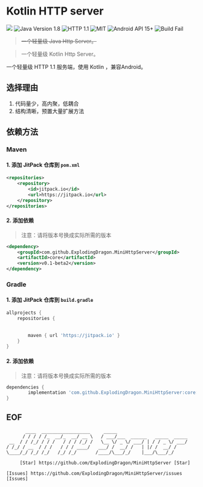 # Kotlin HTTP server





[![](https://jitpack.io/v/ExplodingDragon/MiniHttpServer.svg)](https://jitpack.io/#ExplodingDragon/MiniHttpServer)
![Java Version 1.8](https://img.shields.io/badge/JAVA-1.8+-red.svg)    ![HTTP 1.1](https://img.shields.io/badge/HTTP-1.1-pink.svg)     ![MIT](https://img.shields.io/badge/license-MIT-pink.svg)       ![Android API 15+](https://img.shields.io/badge/Android-15+-PINK.svg)       ![Build Fail](https://img.shields.io/badge/Build-Success-pink.svg)

> ~~一个轻量级 Java Http Server。~~

> 一个轻量级 Kotlin Http Server。


一个轻量级 HTTP 1.1 服务端，使用 Kotlin ，兼容Android。

## 选择理由

1. 代码量少，高内聚，低耦合
2. 结构清晰，预置大量扩展方法


## 依赖方法

### Maven

#### 1. 添加 JitPack 仓库到 ``` pom.xml ```

```xml
<repositories>
	<repository>
	    <id>jitpack.io</id>
	    <url>https://jitpack.io</url>
	</repository>
</repositories>
```

#### 2. 添加依赖

> 注意：请将版本号换成实际所需的版本
 
```xml
<dependency>
    <groupId>com.github.ExplodingDragon.MiniHttpServer</groupId>
    <artifactId>core</artifactId>
    <version>v0.1-beta2</version>
</dependency>
```

### Gradle

#### 1. 添加 JitPack 仓库到 ```build.gradle```

```groovy
allprojects {
	repositories {
	
	
		maven { url 'https://jitpack.io' }
	}
}
```

#### 2. 添加依赖

> 注意：请将版本号换成实际所需的版本

```groovy
dependencies {
        implementation 'com.github.ExplodingDragon.MiniHttpServer:core:v0.1-beta2'
}
```



EOF
----

```
       ____  __________________     _____
      / / / / /_  __/_  __/ __ \   / ___/___  ______   _____  _____
 __  / / /_/ / / /   / / / /_/ /   \__ \/ _ \/ ___/ | / / _ \/ ___/
/ /_/ / __  / / /   / / / ____/   ___/ /  __/ /   | |/ /  __/ /
\____/_/ /_/ /_/   /_/ /_/       /____/\___/_/    |___/\___/_/

     [Star] https://github.com/ExplodingDragon/MiniHttpServer [Star]

[Issues] https://github.com/ExplodingDragon/MiniHttpServer/issues [Issues]

```




